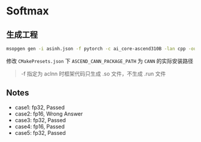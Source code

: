 # Softmax

## 生成工程

```bash
msopgen gen -i asinh.json -f pytorch -c ai_core-ascend310B -lan cpp -out asinh/
```

修改 `CMakePresets.json` 下 `ASCEND_CANN_PACKAGE_PATH` 为 `CANN` 的实际安装路径

> -f 指定为 aclnn 时框架代码只生成 .so 文件，不生成 .run 文件

## Notes

- case1: fp32, Passed
- case2: fp16, Wrong Answer
- case3: fp32, Passed
- case4: fp16, Passed
- case5: fp32, Passed